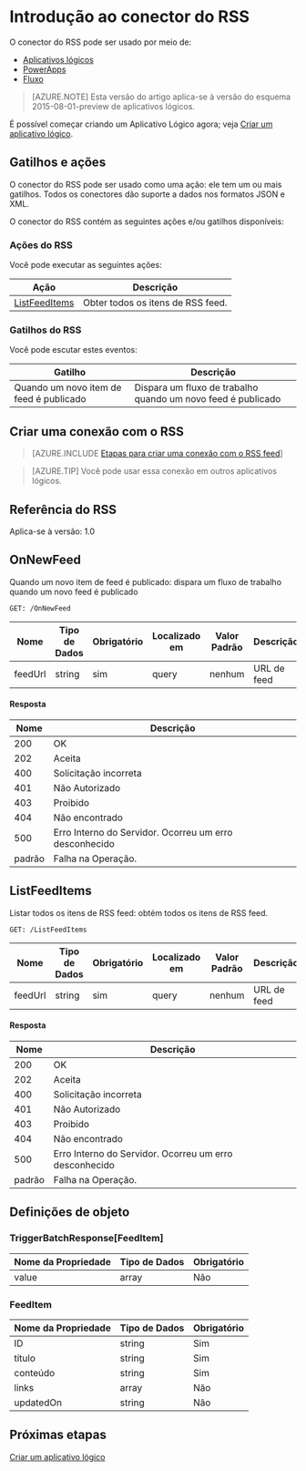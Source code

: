 <properties
pageTitle="RSS | Microsoft Azure"
description="Crie Aplicativos Lógicos com o serviço de Aplicativo do Azure. O conector do RSS permite que os usuários publiquem e recuperem itens de feed. Também permite que os usuários disparem operações quando um novo item é publicado no feed."
services="app-servicelogic"	
documentationCenter=".net,nodejs,java" 	
authors="msftman"	
manager="erikre"	
editor=""
tags="connectors" />

<tags
ms.service="logic-apps"
ms.devlang="multiple"
ms.topic="article"
ms.tgt_pltfrm="na"
ms.workload="integration"
ms.date="05/17/2016"
ms.author="deonhe"/>

# Introdução ao conector do RSS



O conector do RSS pode ser usado por meio de:

- [Aplicativos lógicos](../app-service-logic/app-service-logic-what-are-logic-apps.md)
- [PowerApps](http://powerapps.microsoft.com)
- [Fluxo](http://flows.microsoft.com)

>[AZURE.NOTE] Esta versão do artigo aplica-se à versão do esquema 2015-08-01-preview de aplicativos lógicos.

É possível começar criando um Aplicativo Lógico agora; veja [Criar um aplicativo lógico](../app-service-logic/app-service-logic-create-a-logic-app.md).

## Gatilhos e ações

O conector do RSS pode ser usado como uma ação: ele tem um ou mais gatilhos. Todos os conectores dão suporte a dados nos formatos JSON e XML.

 O conector do RSS contém as seguintes ações e/ou gatilhos disponíveis:

### Ações do RSS
Você pode executar as seguintes ações:

|Ação|Descrição|
|--- | ---|
|[ListFeedItems](connectors-create-api-rss.md#listfeeditems)|Obter todos os itens de RSS feed.|
### Gatilhos do RSS
Você pode escutar estes eventos:

|Gatilho | Descrição|
|--- | ---|
|Quando um novo item de feed é publicado|Dispara um fluxo de trabalho quando um novo feed é publicado|


## Criar uma conexão com o RSS

>[AZURE.INCLUDE [Etapas para criar uma conexão com o RSS feed](../../includes/connectors-create-api-rss.md)]

>[AZURE.TIP] Você pode usar essa conexão em outros aplicativos lógicos.

## Referência do RSS
Aplica-se à versão: 1.0

## OnNewFeed
Quando um novo item de feed é publicado: dispara um fluxo de trabalho quando um novo feed é publicado

```GET: /OnNewFeed```

| Nome| Tipo de Dados|Obrigatório|Localizado em|Valor Padrão|Descrição|
| ---|---|---|---|---|---|
|feedUrl|string|sim|query|nenhum|URL de feed|

#### Resposta

|Nome|Descrição|
|---|---|
|200|OK|
|202|Aceita|
|400|Solicitação incorreta|
|401|Não Autorizado|
|403|Proibido|
|404|Não encontrado|
|500|Erro Interno do Servidor. Ocorreu um erro desconhecido|
|padrão|Falha na Operação.|


## ListFeedItems
Listar todos os itens de RSS feed: obtém todos os itens de RSS feed.

```GET: /ListFeedItems```

| Nome| Tipo de Dados|Obrigatório|Localizado em|Valor Padrão|Descrição|
| ---|---|---|---|---|---|
|feedUrl|string|sim|query|nenhum|URL de feed|

#### Resposta

|Nome|Descrição|
|---|---|
|200|OK|
|202|Aceita|
|400|Solicitação incorreta|
|401|Não Autorizado|
|403|Proibido|
|404|Não encontrado|
|500|Erro Interno do Servidor. Ocorreu um erro desconhecido|
|padrão|Falha na Operação.|


## Definições de objeto 

### TriggerBatchResponse[FeedItem]


| Nome da Propriedade | Tipo de Dados | Obrigatório |
|---|---|---|
|value|array|Não |



### FeedItem


| Nome da Propriedade | Tipo de Dados | Obrigatório |
|---|---|---|
|ID|string|Sim |
|título|string|Sim |
|conteúdo|string|Sim |
|links|array|Não |
|updatedOn|string|Não |


## Próximas etapas
[Criar um aplicativo lógico](../app-service-logic/app-service-logic-create-a-logic-app.md)

<!---HONumber=AcomDC_0727_2016-->